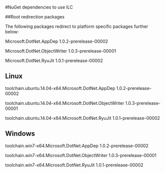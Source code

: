 #NuGet dependencies to use ILC


##Root redirection packages

The following packages redirect to platform specific packages further below:

Microsoft.DotNet.AppDep 1.0.2-prerelease-00002

Microsoft.DotNet.ObjectWriter 1.0.3-prerelease-00001

Microsoft.DotNet.RyuJit 1.0.1-prerelease-00002

## Linux
toolchain.ubuntu.14.04-x64.Microsoft.DotNet.AppDep 1.0.2-prerelease-00002

toolchain.ubuntu.14.04-x64.Microsoft.DotNet.ObjectWriter 1.0.3-prerelease-00001

toolchain.ubuntu.14.04-x64.Microsoft.DotNet.RyuJit 1.0.1-prerelease-00002

## Windows

toolchain.win7-x64.Microsoft.DotNet.AppDep 1.0.2-prerelease-00002

toolchain.win7-x64.Microsoft.DotNet.ObjectWriter 1.0.3-prerelease-00001

toolchain.win7-x64.Microsoft.DotNet.RyuJit 1.0.1-prerelease-00002
